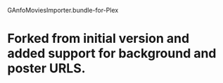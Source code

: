 GAnfoMoviesImporter.bundle-for-Plex

Forked from initial version and added support for background and poster URLS.
=====================================
